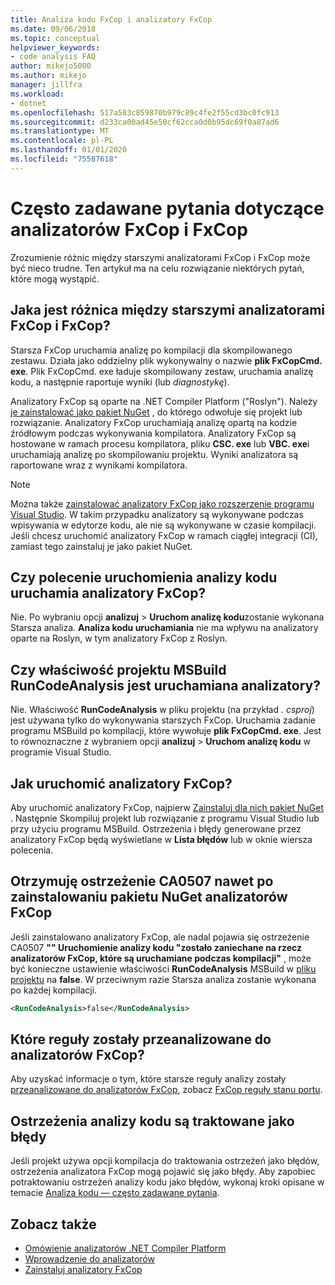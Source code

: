 ```yaml
---
title: Analiza kodu FxCop i analizatory FxCop
ms.date: 09/06/2018
ms.topic: conceptual
helpviewer_keywords:
- code analysis FAQ
author: mikejo5000
ms.author: mikejo
manager: jillfra
ms.workload:
- dotnet
ms.openlocfilehash: 517a583c859870b979c89c4fe2f55cd3bc0fc913
ms.sourcegitcommit: d233ca00ad45e50cf62cca0d0b95dc69f0a87ad6
ms.translationtype: MT
ms.contentlocale: pl-PL
ms.lasthandoff: 01/01/2020
ms.locfileid: "75587618"
---
```

# <a name="frequently-asked-questions-about-fxcop-and-fxcop-analyzers"></a>Często zadawane pytania dotyczące analizatorów FxCop i FxCop

Zrozumienie różnic między starszymi analizatorami FxCop i FxCop może być nieco trudne. Ten artykuł ma na celu rozwiązanie niektórych pytań, które mogą wystąpić.

## <a name="whats-the-difference-between-legacy-fxcop-and-fxcop-analyzers"></a>Jaka jest różnica między starszymi analizatorami FxCop i FxCop?

Starsza FxCop uruchamia analizę po kompilacji dla skompilowanego zestawu. Działa jako oddzielny plik wykonywalny o nazwie **plik FxCopCmd. exe**. Plik FxCopCmd. exe ładuje skompilowany zestaw, uruchamia analizę kodu, a następnie raportuje wyniki (lub *diagnostykę*).

Analizatory FxCop są oparte na .NET Compiler Platform ("Roslyn"). Należy [je zainstalować jako pakiet NuGet](install-fxcop-analyzers.md#nuget-package) , do którego odwołuje się projekt lub rozwiązanie. Analizatory FxCop uruchamiają analizę opartą na kodzie źródłowym podczas wykonywania kompilatora. Analizatory FxCop są hostowane w ramach procesu kompilatora, pliku **CSC. exe** lub **VBC. exe**i uruchamiają analizę po skompilowaniu projektu. Wyniki analizatora są raportowane wraz z wynikami kompilatora.

> [!NOTE]
> Można także [zainstalować analizatory FxCop jako rozszerzenie programu Visual Studio](install-fxcop-analyzers.md#vsix). W takim przypadku analizatory są wykonywane podczas wpisywania w edytorze kodu, ale nie są wykonywane w czasie kompilacji. Jeśli chcesz uruchomić analizatory FxCop w ramach ciągłej integracji (CI), zamiast tego zainstaluj je jako pakiet NuGet.

## <a name="does-the-run-code-analysis-command-run-fxcop-analyzers"></a>Czy polecenie uruchomienia analizy kodu uruchamia analizatory FxCop?

Nie. Po wybraniu opcji **analizuj** > **Uruchom analizę kodu**zostanie wykonana Starsza analiza. **Analiza kodu uruchamiania** nie ma wpływu na analizatory oparte na Roslyn, w tym analizatory FxCop z Roslyn.

## <a name="does-the-runcodeanalysis-msbuild-project-property-run-analyzers"></a>Czy właściwość projektu MSBuild RunCodeAnalysis jest uruchamiana analizatory?

Nie. Właściwość **RunCodeAnalysis** w pliku projektu (na przykład *. csproj*) jest używana tylko do wykonywania starszych FxCop. Uruchamia zadanie programu MSBuild po kompilacji, które wywołuje **plik FxCopCmd. exe**. Jest to równoznaczne z wybraniem opcji **analizuj** > **Uruchom analizę kodu** w programie Visual Studio.

## <a name="so-how-do-i-run-fxcop-analyzers-then"></a>Jak uruchomić analizatory FxCop?

Aby uruchomić analizatory FxCop, najpierw [Zainstaluj dla nich pakiet NuGet](install-fxcop-analyzers.md) . Następnie Skompiluj projekt lub rozwiązanie z programu Visual Studio lub przy użyciu programu MSBuild. Ostrzeżenia i błędy generowane przez analizatory FxCop będą wyświetlane w **Lista błędów** lub w oknie wiersza polecenia.

## <a name="i-get-warning-ca0507-even-after-ive-installed-the-fxcop-analyzers-nuget-package"></a>Otrzymuję ostrzeżenie CA0507 nawet po zainstalowaniu pakietu NuGet analizatorów FxCop

Jeśli zainstalowano analizatory FxCop, ale nadal pojawia się ostrzeżenie CA0507 **"" Uruchomienie analizy kodu "zostało zaniechane na rzecz analizatorów FxCop, które są uruchamiane podczas kompilacji"** , może być konieczne ustawienie właściwości **RunCodeAnalysis** MSBuild w [pliku projektu](../ide/solutions-and-projects-in-visual-studio.md#project-file) na **false**. W przeciwnym razie Starsza analiza zostanie wykonana po każdej kompilacji.

```xml
<RunCodeAnalysis>false</RunCodeAnalysis>
```

## <a name="which-rules-have-been-ported-to-fxcop-analyzers"></a>Które reguły zostały przeanalizowane do analizatorów FxCop?

Aby uzyskać informacje o tym, które starsze reguły analizy zostały [przeanalizowane do analizatorów FxCop](install-fxcop-analyzers.md), zobacz [FxCop reguły stanu portu](fxcop-rule-port-status.md).

## <a name="code-analysis-warnings-are-treated-as-errors"></a>Ostrzeżenia analizy kodu są traktowane jako błędy

Jeśli projekt używa opcji kompilacja do traktowania ostrzeżeń jako błędów, ostrzeżenia analizatora FxCop mogą pojawić się jako błędy. Aby zapobiec potraktowaniu ostrzeżeń analizy kodu jako błędów, wykonaj kroki opisane w temacie [Analiza kodu — często zadawane pytania](../code-quality/analyzers-faq.md#treat-warnings-as-errors).

## <a name="see-also"></a>Zobacz także

- [Omówienie analizatorów .NET Compiler Platform](roslyn-analyzers-overview.md)
- [Wprowadzenie do analizatorów](fxcop-analyzers.yml)
- [Zainstaluj analizatory FxCop](install-fxcop-analyzers.md)
